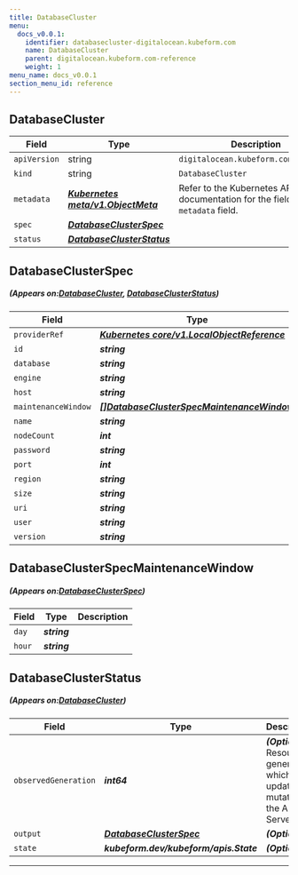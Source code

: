 ```yaml
---
title: DatabaseCluster
menu:
  docs_v0.0.1:
    identifier: databasecluster-digitalocean.kubeform.com
    name: DatabaseCluster
    parent: digitalocean.kubeform.com-reference
    weight: 1
menu_name: docs_v0.0.1
section_menu_id: reference
---
```


## DatabaseCluster
| Field | Type | Description |
| ------ | ----- | ----------- |
| `apiVersion` | string | `digitalocean.kubeform.com/v1alpha1` |
|    `kind` | string | `DatabaseCluster` |
| `metadata` | ***[Kubernetes meta/v1.ObjectMeta](https://kubernetes.io/docs/reference/generated/kubernetes-api/v1.13/#objectmeta-v1-meta)***|Refer to the Kubernetes API documentation for the fields of the `metadata` field.|
| `spec` | ***[DatabaseClusterSpec](#DatabaseClusterSpec)***||
| `status` | ***[DatabaseClusterStatus](#DatabaseClusterStatus)***||
## DatabaseClusterSpec
##### (Appears on:[DatabaseCluster](#DatabaseCluster), [DatabaseClusterStatus](#DatabaseClusterStatus))
| Field | Type | Description |
| ------ | ----- | ----------- |
| `providerRef` | ***[Kubernetes core/v1.LocalObjectReference](https://kubernetes.io/docs/reference/generated/kubernetes-api/v1.13/#localobjectreference-v1-core)***||
| `id` | ***string***||
| `database` | ***string***| ***(Optional)*** |
| `engine` | ***string***||
| `host` | ***string***| ***(Optional)*** |
| `maintenanceWindow` | ***[[]DatabaseClusterSpecMaintenanceWindow](#DatabaseClusterSpecMaintenanceWindow)***| ***(Optional)*** |
| `name` | ***string***||
| `nodeCount` | ***int***||
| `password` | ***string***| ***(Optional)*** |
| `port` | ***int***| ***(Optional)*** |
| `region` | ***string***||
| `size` | ***string***||
| `uri` | ***string***| ***(Optional)*** |
| `user` | ***string***| ***(Optional)*** |
| `version` | ***string***||
## DatabaseClusterSpecMaintenanceWindow
##### (Appears on:[DatabaseClusterSpec](#DatabaseClusterSpec))
| Field | Type | Description |
| ------ | ----- | ----------- |
| `day` | ***string***||
| `hour` | ***string***||
## DatabaseClusterStatus
##### (Appears on:[DatabaseCluster](#DatabaseCluster))
| Field | Type | Description |
| ------ | ----- | ----------- |
| `observedGeneration` | ***int64***| ***(Optional)*** Resource generation, which is updated on mutation by the API Server.|
| `output` | ***[DatabaseClusterSpec](#DatabaseClusterSpec)***| ***(Optional)*** |
| `state` | ***kubeform.dev/kubeform/apis.State***| ***(Optional)*** |
---
